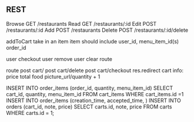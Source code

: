 ## REST

Browse GET   /restaurants
Read   GET   /restaurants/:id
Edit   POST  /restaurants/:id
Add    POST  /restaurants
Delete POST  /restaurants/:id/delete

addToCart 
take in an item 
item should include user_id, menu_item_id(s) order_id

user checkout
user remove 
user clear
route

route 
post cart/
post cart/delete
post cart/checkout res.redirect
cart info:
price total
food picture_url/quantity + 1


INSERT INTO order_items (order_id, quantity, menu_item_id) SELECT cart_id, quantity, menu_item_id FROM cart_items WHERE cart_items.id =1
INSERT INTO order_items (creation_time, accepted_time, )
INSERT INTO orders (cart_id, note, price) SELECT carts.id, note, price FROM carts WHERE carts.id = 1;


